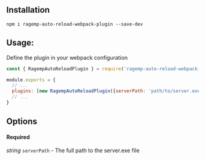## Installation

```
npm i ragemp-auto-reload-webpack-plugin --save-dev
```

## Usage:

Define the plugin in your webpack configuration

```js
const { RagempAutoReloadPlugin } = require('ragemp-auto-reload-webpack-plugin')

module.exports = {
  // ...
  plugins: [new RagempAutoReloadPlugin({serverPath: 'path/to/server.exe'})]
  // ...
}
```

## Options

#### Required

*string* `serverPath` - The full path to the server.exe file
